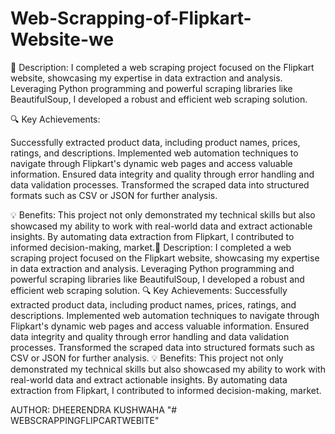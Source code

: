 # Web-Scrapping-of-Flipkart-Website-we

📌 Description:
I completed a web scraping project focused on the Flipkart website, showcasing my expertise in data extraction and analysis. Leveraging Python programming and powerful scraping libraries like BeautifulSoup, I developed a robust and efficient
web scraping solution.

🔍 Key Achievements:

Successfully extracted product data, including product names, prices, ratings, and descriptions.
Implemented web automation techniques to navigate through Flipkart's dynamic web pages and access valuable information.
Ensured data integrity and quality through error handling and data validation processes.
Transformed the scraped data into structured formats such as CSV or JSON for further analysis.

💡 Benefits:
This project not only demonstrated my technical skills but also showcased my ability to work with real-world data and extract actionable insights. By automating data extraction from Flipkart, I contributed to informed decision-making, market.📌 Description: I completed a web scraping project focused on the Flipkart website, showcasing my expertise in data extraction and analysis. Leveraging Python programming and powerful scraping libraries like BeautifulSoup, I developed a robust and efficient web scraping solution. 🔍 Key Achievements: Successfully extracted product data, including product names, prices, ratings, and descriptions. Implemented web automation techniques to navigate through Flipkart's dynamic web pages and access valuable information. Ensured data integrity and quality through error handling and data validation processes. Transformed the scraped data into structured formats such as CSV or JSON for further analysis. 💡 Benefits: This project not only demonstrated my technical skills but also showcased my ability to work with real-world data and extract actionable insights. By automating data extraction from Flipkart, I contributed to informed decision-making, market.

AUTHOR:
DHEERENDRA KUSHWAHA
"# WEBSCRAPPINGFLIPCARTWEBITE" 
